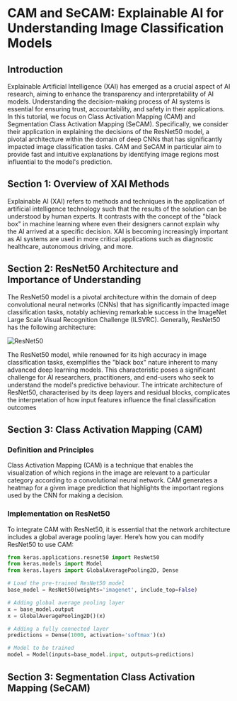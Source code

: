 # CAM and SeCAM: Explainable AI for Understanding Image Classification Models

## Introduction
Explainable Artificial Intelligence (XAI) has emerged as a crucial aspect of AI research, aiming to enhance the transparency and interpretability of AI models. Understanding the decision-making process of AI systems is essential for ensuring trust, accountability, and safety in their applications.
In this tutorial, we focus on Class Activation Mapping (CAM) and Segmentation Class Activation Mapping (SeCAM). Specifically, we consider their application in explaining the decisions of the ResNet50 model, a pivotal architecture within the domain of deep CNNs that has significantly impacted image classification tasks. 
CAM and SeCAM in particular aim to provide fast and intuitive explanations by identifying image regions most influential to the model's prediction.

## Section 1: Overview of XAI Methods
Explainable AI (XAI) refers to methods and techniques in the application of artificial intelligence technology such that the results of the solution can be understood by human experts. It contrasts with the concept of the "black box" in machine learning where even their designers cannot explain why the AI arrived at a specific decision. XAI is becoming increasingly important as AI systems are used in more critical applications such as diagnostic healthcare, autonomous driving, and more.

## Section 2: ResNet50 Architecture and Importance of Understanding
The ResNet50 model is a pivotal architecture within the domain of deep convolutional neural networks (CNNs) that has significantly impacted image classification tasks, notably achieving remarkable success in the ImageNet Large Scale Visual Recognition Challenge (ILSVRC). Generally, ResNet50 has the following architecture: 

![ResNet50](https://www.mdpi.com/applsci/applsci-13-07967/article_deploy/html/images/applsci-13-07967-g001-550.jpg)

The ResNet50 model, while renowned for its high accuracy in image classification tasks, exemplifies the "black box" nature inherent to many advanced deep learning models. This characteristic poses a significant challenge for AI researchers, practitioners, and end-users who seek to understand the model's predictive behaviour. The intricate architecture of ResNet50, characterised by its deep layers and residual blocks, complicates the interpretation of how input features influence the final classification outcomes

## Section 3: Class Activation Mapping (CAM)
### Definition and Principles
Class Activation Mapping (CAM) is a technique that enables the visualization of which regions in the image are relevant to a particular category according to a convolutional neural network. CAM generates a heatmap for a given image prediction that highlights the important regions used by the CNN for making a decision.

### Implementation on ResNet50
To integrate CAM with ResNet50, it is essential that the network architecture includes a global average pooling layer. Here’s how you can modify ResNet50 to use CAM:

```python
from keras.applications.resnet50 import ResNet50
from keras.models import Model
from keras.layers import GlobalAveragePooling2D, Dense

# Load the pre-trained ResNet50 model
base_model = ResNet50(weights='imagenet', include_top=False)

# Adding global average pooling layer
x = base_model.output
x = GlobalAveragePooling2D()(x)

# Adding a fully connected layer
predictions = Dense(1000, activation='softmax')(x)

# Model to be trained
model = Model(inputs=base_model.input, outputs=predictions)
```

## Section 3: Segmentation Class Activation Mapping (SeCAM)
